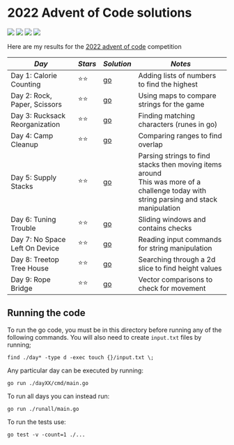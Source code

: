 # 2022 Advent of Code solutions

![](https://img.shields.io/badge/tests%20passed%20🐹-16/16-success)
![](https://img.shields.io/badge/day%20📅-8-blue)
![](https://img.shields.io/badge/stars%20⭐-16-yellow)
![](https://img.shields.io/badge/days%20completed-8-red)

Here are my results for the [2022 advent of code](https://adventofcode.com/2022) competition


|             *Day*              | *Stars* |  *Solution*  |                         *Notes*                         |
|--------------------------------|---------|--------------|---------------------------------------------------------|
| Day 1: Calorie Counting        |  ⭐⭐  | [go](day01/) | Adding lists of numbers to find the highest             |
| Day 2: Rock, Paper, Scissors   |  ⭐⭐  | [go](day02/) | Using maps to compare strings for the game              |
| Day 3: Rucksack Reorganization |  ⭐⭐  | [go](day03/) | Finding matching characters (runes in go)               |
| Day 4: Camp Cleanup            |  ⭐⭐  | [go](day04/) | Comparing ranges to find overlap                        |
| Day 5: Supply Stacks           |  ⭐⭐  | [go](day05/) | Parsing strings to find stacks then moving items around<br>This was more of a challenge today with string parsing and stack manipulation |
| Day 6: Tuning Trouble          |  ⭐⭐  | [go](day06/) | Sliding windows and contains checks                     |
| Day 7: No Space Left On Device |  ⭐⭐  | [go](day07/) | Reading input commands for string manipulation          |
| Day 8: Treetop Tree House      |  ⭐⭐  | [go](day08/) | Searching through a 2d slice to find height values      |
| Day 9: Rope Bridge             |  ⭐⭐  | [go](day09/) | Vector comparisons to check for movement                |


## Running the code

To run the go code, you must be in this directory before running any of the following commands. You will also need to create `input.txt` files by running;
```
find ./day* -type d -exec touch {}/input.txt \;
```

Any particular day can be executed by running:
```
go run ./dayXX/cmd/main.go
```

To run all days you can instead run:
```
go run ./runall/main.go
```

To run the tests use:
```
go test -v -count=1 ./...
```
